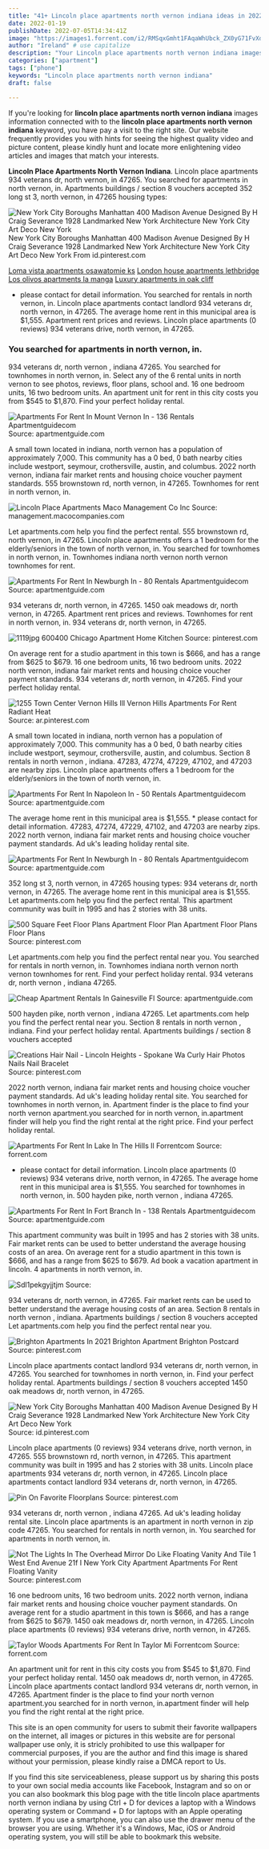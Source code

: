 ```yaml
---
title: "41+ Lincoln place apartments north vernon indiana ideas in 2022 "
date: 2022-01-19
publishDate: 2022-07-05T14:34:41Z
image: "https://images1.forrent.com/i2/RMSqxGmht1FAqaWhUbck_ZX0yG71FvXdy4if5flpehk/112/image.jpg"
author: "Ireland" # use capitalize
description: "Your Lincoln place apartments north vernon indiana images are ready in this website. Lincoln place apartments north vernon indiana are a topic that is being searched for and liked by netizens now. You can Find and Download the Lincoln place apartments north vernon indiana files here. Find and Download all free images."
categories: ["apartment"]
tags: ["phone"]
keywords: "Lincoln place apartments north vernon indiana"
draft: false

---
```


If you're looking for **lincoln place apartments north vernon indiana** images information connected with to the **lincoln place apartments north vernon indiana** keyword, you have pay a visit to the right  site.  Our website frequently  provides you with  hints  for seeing  the highest  quality video and picture  content, please kindly hunt and locate more enlightening video articles and images  that match your interests.

**Lincoln Place Apartments North Vernon Indiana**. Lincoln place apartments 934 veterans dr, north vernon, in 47265. You searched for apartments in north vernon, in. Apartments buildings / section 8 vouchers accepted 352 long st 3, north vernon, in 47265 housing types:

![New York City Boroughs Manhattan 400 Madison Avenue Designed By H Craig Severance 1928 Landmarked New York Architecture New York City Art Deco New York](https://i.pinimg.com/originals/8c/ee/46/8cee460f2708e06e5051b93015d69cc1.jpg "New York City Boroughs Manhattan 400 Madison Avenue Designed By H Craig Severance 1928 Landmarked New York Architecture New York City Art Deco New York")
New York City Boroughs Manhattan 400 Madison Avenue Designed By H Craig Severance 1928 Landmarked New York Architecture New York City Art Deco New York From id.pinterest.com

[Loma vista apartments osawatomie ks](/loma-vista-apartments-osawatomie-ks/)
[London house apartments lethbridge](/london-house-apartments-lethbridge/)
[Los olivos apartments la manga](/los-olivos-apartments-la-manga/)
[Luxury apartments in oak cliff](/luxury-apartments-in-oak-cliff/)

* please contact for detail information. You searched for rentals in north vernon, in. Lincoln place apartments contact landlord 934 veterans dr, north vernon, in 47265. The average home rent in this municipal area is $1,555. Apartment rent prices and reviews. Lincoln place apartments (0 reviews) 934 veterans drive, north vernon, in 47265.

### You searched for apartments in north vernon, in.

934 veterans dr, north vernon , indiana 47265. You searched for townhomes in north vernon, in. Select any of the 6 rental units in north vernon to see photos, reviews, floor plans, school and. 16 one bedroom units, 16 two bedroom units. An apartment unit for rent in this city costs you from $545 to $1,870. Find your perfect holiday rental.


![Apartments For Rent In Mount Vernon In - 136 Rentals Apartmentguidecom](https://rentpath-res.cloudinary.com/w_336,h_280,t_rp,cs_tinysrgb,fl_force_strip,c_fill/e_unsharp_mask:50,q_auto/8c76e7e37b1dfb7ef0c8ac6c0e05af2d "Apartments For Rent In Mount Vernon In - 136 Rentals Apartmentguidecom")
Source: apartmentguide.com

A small town located in indiana, north vernon has a population of approximately 7,000. This community has a 0 bed, 0 bath nearby cities include westport, seymour, crothersville, austin, and columbus. 2022 north vernon, indiana fair market rents and housing choice voucher payment standards. 555 brownstown rd, north vernon, in 47265. Townhomes for rent in north vernon, in.

![Lincoln Place Apartments Maco Management Co Inc](https://management.macocompanies.com/wp-content/uploads/sites/6/2015/06/pictures-2012-properties-031.jpg "Lincoln Place Apartments Maco Management Co Inc")
Source: management.macocompanies.com

Let apartments.com help you find the perfect rental. 555 brownstown rd, north vernon, in 47265. Lincoln place apartments offers a 1 bedroom for the elderly/seniors in the town of north vernon, in. You searched for townhomes in north vernon, in. Townhomes indiana north vernon north vernon townhomes for rent.

![Apartments For Rent In Newburgh In - 80 Rentals Apartmentguidecom](https://rentpath-res.cloudinary.com/w_336,h_280,t_rp,cs_tinysrgb,fl_force_strip,c_fill/e_unsharp_mask:50,q_auto/8a993df80f97eadeded7eaaa3c6196f8 "Apartments For Rent In Newburgh In - 80 Rentals Apartmentguidecom")
Source: apartmentguide.com

934 veterans dr, north vernon, in 47265. 1450 oak meadows dr, north vernon, in 47265. Apartment rent prices and reviews. Townhomes for rent in north vernon, in. 934 veterans dr, north vernon, in 47265.

![1119jpg 600400 Chicago Apartment Home Kitchen](https://i.pinimg.com/originals/d4/80/be/d480be53b75928912144b2a577e6b815.jpg "1119jpg 600400 Chicago Apartment Home Kitchen")
Source: pinterest.com

On average rent for a studio apartment in this town is $666, and has a range from $625 to $679. 16 one bedroom units, 16 two bedroom units. 2022 north vernon, indiana fair market rents and housing choice voucher payment standards. 934 veterans dr, north vernon, in 47265. Find your perfect holiday rental.

![1255 Town Center Vernon Hills Ill Vernon Hills Apartments For Rent Radiant Heat](https://i.pinimg.com/474x/b8/09/21/b80921d8e6f5f2588a61edd5841ad969--chicago.jpg "1255 Town Center Vernon Hills Ill Vernon Hills Apartments For Rent Radiant Heat")
Source: ar.pinterest.com

A small town located in indiana, north vernon has a population of approximately 7,000. This community has a 0 bed, 0 bath nearby cities include westport, seymour, crothersville, austin, and columbus. Section 8 rentals in north vernon , indiana. 47283, 47274, 47229, 47102, and 47203 are nearby zips. Lincoln place apartments offers a 1 bedroom for the elderly/seniors in the town of north vernon, in.

![Apartments For Rent In Napoleon In - 50 Rentals Apartmentguidecom](https://rentpath-res.cloudinary.com/w_336,h_280,t_rp,cs_tinysrgb,fl_force_strip,c_fill/e_unsharp_mask:50,q_auto/66847d70a3c853275780c13fb94403e8 "Apartments For Rent In Napoleon In - 50 Rentals Apartmentguidecom")
Source: apartmentguide.com

The average home rent in this municipal area is $1,555. * please contact for detail information. 47283, 47274, 47229, 47102, and 47203 are nearby zips. 2022 north vernon, indiana fair market rents and housing choice voucher payment standards. Ad uk&#039;s leading holiday rental site.

![Apartments For Rent In Newburgh In - 80 Rentals Apartmentguidecom](https://rentpath-res.cloudinary.com/w_336,h_280,t_rp,cs_tinysrgb,fl_force_strip,c_fill/e_unsharp_mask:50,q_auto/44bb0874ded54010943ef6d1dcd691f7 "Apartments For Rent In Newburgh In - 80 Rentals Apartmentguidecom")
Source: apartmentguide.com

352 long st 3, north vernon, in 47265 housing types: 934 veterans dr, north vernon, in 47265. The average home rent in this municipal area is $1,555. Let apartments.com help you find the perfect rental. This apartment community was built in 1995 and has 2 stories with 38 units.

![500 Square Feet Floor Plans Apartment Floor Plan Apartment Floor Plans Floor Plans](https://i.pinimg.com/564x/ca/40/e4/ca40e4ad41e389e5838f064a1aff0635--apartment-design-studio-apartment.jpg "500 Square Feet Floor Plans Apartment Floor Plan Apartment Floor Plans Floor Plans")
Source: pinterest.com

Let apartments.com help you find the perfect rental near you. You searched for rentals in north vernon, in. Townhomes indiana north vernon north vernon townhomes for rent. Find your perfect holiday rental. 934 veterans dr, north vernon , indiana 47265.

![Cheap Apartment Rentals In Gainesville Fl](https://rentpath-res.cloudinary.com/w_336,h_280,t_rp,cs_tinysrgb,fl_force_strip,c_fill/e_unsharp_mask:50,q_auto/fe8700a4b4dad8f307ac1f93a002d10e "Cheap Apartment Rentals In Gainesville Fl")
Source: apartmentguide.com

500 hayden pike, north vernon , indiana 47265. Let apartments.com help you find the perfect rental near you. Section 8 rentals in north vernon , indiana. Find your perfect holiday rental. Apartments buildings / section 8 vouchers accepted

![Creations Hair Nail - Lincoln Heights - Spokane Wa Curly Hair Photos Nails Nail Bracelet](https://i.pinimg.com/564x/13/b9/65/13b9654100f15f092034eae6e49b5408.jpg "Creations Hair Nail - Lincoln Heights - Spokane Wa Curly Hair Photos Nails Nail Bracelet")
Source: pinterest.com

2022 north vernon, indiana fair market rents and housing choice voucher payment standards. Ad uk&#039;s leading holiday rental site. You searched for townhomes in north vernon, in. Apartment finder is the place to find your north vernon apartment.you searched for in north vernon, in.apartment finder will help you find the right rental at the right price. Find your perfect holiday rental.

![Apartments For Rent In Lake In The Hills Il Forrentcom](https://images1.forrent.com/i2/GP8d54DX3JufnHYyDDmaQelBmRNKbMhJLOXZrAISZqM/117/image.jpg "Apartments For Rent In Lake In The Hills Il Forrentcom")
Source: forrent.com

* please contact for detail information. Lincoln place apartments (0 reviews) 934 veterans drive, north vernon, in 47265. The average home rent in this municipal area is $1,555. You searched for townhomes in north vernon, in. 500 hayden pike, north vernon , indiana 47265.

![Apartments For Rent In Fort Branch In - 138 Rentals Apartmentguidecom](https://rentpath-res.cloudinary.com/w_336,h_280,t_rp,cs_tinysrgb,fl_force_strip,c_fill/e_unsharp_mask:50,q_auto/593c2f7bdefe9b45779c8072b2ad8a52 "Apartments For Rent In Fort Branch In - 138 Rentals Apartmentguidecom")
Source: apartmentguide.com

This apartment community was built in 1995 and has 2 stories with 38 units. Fair market rents can be used to better understand the average housing costs of an area. On average rent for a studio apartment in this town is $666, and has a range from $625 to $679. Ad book a vacation apartment in lincoln. 4 apartments in north vernon, in.

![Sdl1pekgyjjtjm](https://rentpath-res.cloudinary.com/$img_current/t_3x2_jpg_xl/91294260a5316e5d5680292acaef1c2d "Sdl1pekgyjjtjm")
Source: 

934 veterans dr, north vernon, in 47265. Fair market rents can be used to better understand the average housing costs of an area. Section 8 rentals in north vernon , indiana. Apartments buildings / section 8 vouchers accepted Let apartments.com help you find the perfect rental near you.

![Brighton Apartments In 2021 Brighton Apartment Brighton Postcard](https://i.pinimg.com/originals/a4/a6/90/a4a690559b68f28ed17e623b352a4c31.jpg "Brighton Apartments In 2021 Brighton Apartment Brighton Postcard")
Source: pinterest.com

Lincoln place apartments contact landlord 934 veterans dr, north vernon, in 47265. You searched for townhomes in north vernon, in. Find your perfect holiday rental. Apartments buildings / section 8 vouchers accepted 1450 oak meadows dr, north vernon, in 47265.

![New York City Boroughs Manhattan 400 Madison Avenue Designed By H Craig Severance 1928 Landmarked New York Architecture New York City Art Deco New York](https://i.pinimg.com/originals/8c/ee/46/8cee460f2708e06e5051b93015d69cc1.jpg "New York City Boroughs Manhattan 400 Madison Avenue Designed By H Craig Severance 1928 Landmarked New York Architecture New York City Art Deco New York")
Source: id.pinterest.com

Lincoln place apartments (0 reviews) 934 veterans drive, north vernon, in 47265. 555 brownstown rd, north vernon, in 47265. This apartment community was built in 1995 and has 2 stories with 38 units. Lincoln place apartments 934 veterans dr, north vernon, in 47265. Lincoln place apartments contact landlord 934 veterans dr, north vernon, in 47265.

![Pin On Favorite Floorplans](https://i.pinimg.com/736x/f2/07/7d/f2077d16823ee0ea9cd95615df13772d--apartment-floor-plans-barn-apartment.jpg "Pin On Favorite Floorplans")
Source: pinterest.com

934 veterans dr, north vernon , indiana 47265. Ad uk&#039;s leading holiday rental site. Lincoln place apartments is an apartment in north vernon in zip code 47265. You searched for rentals in north vernon, in. You searched for apartments in north vernon, in.

![Not The Lights In The Overhead Mirror Do Like Floating Vanity And Tile 1 West End Avenue 21f I New York City Apartment Apartments For Rent Floating Vanity](https://i.pinimg.com/736x/91/19/8a/91198a0c43fd4ea39f8534f66ea1c7e3.jpg "Not The Lights In The Overhead Mirror Do Like Floating Vanity And Tile 1 West End Avenue 21f I New York City Apartment Apartments For Rent Floating Vanity")
Source: pinterest.com

16 one bedroom units, 16 two bedroom units. 2022 north vernon, indiana fair market rents and housing choice voucher payment standards. On average rent for a studio apartment in this town is $666, and has a range from $625 to $679. 1450 oak meadows dr, north vernon, in 47265. Lincoln place apartments (0 reviews) 934 veterans drive, north vernon, in 47265.

![Taylor Woods Apartments For Rent In Taylor Mi Forrentcom](https://images1.forrent.com/i2/RMSqxGmht1FAqaWhUbck_ZX0yG71FvXdy4if5flpehk/112/image.jpg "Taylor Woods Apartments For Rent In Taylor Mi Forrentcom")
Source: forrent.com

An apartment unit for rent in this city costs you from $545 to $1,870. Find your perfect holiday rental. 1450 oak meadows dr, north vernon, in 47265. Lincoln place apartments contact landlord 934 veterans dr, north vernon, in 47265. Apartment finder is the place to find your north vernon apartment.you searched for in north vernon, in.apartment finder will help you find the right rental at the right price.

This site is an open community for users to submit their favorite wallpapers on the internet, all images or pictures in this website are for personal wallpaper use only, it is stricly prohibited to use this wallpaper for commercial purposes, if you are the author and find this image is shared without your permission, please kindly raise a DMCA report to Us.

If you find this site serviceableness, please support us by sharing this posts to your own social media accounts like Facebook, Instagram and so on or you can also bookmark this blog page with the title lincoln place apartments north vernon indiana by using Ctrl + D for devices a laptop with a Windows operating system or Command + D for laptops with an Apple operating system. If you use a smartphone, you can also use the drawer menu of the browser you are using. Whether it's a Windows, Mac, iOS or Android operating system, you will still be able to bookmark this website.
